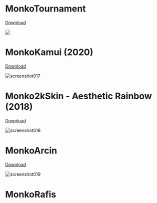 <h1>MonkoTournament</h1>	

[Download](https://monko.s-ul.eu/9ZvDnM3f)

![](https://user-images.githubusercontent.com/83289214/137596808-51365ba9-38f9-456f-9637-8d46e2af1035.jpg)

<h1>MonkoKamui (2020)</h1>

[Download](https://monko.s-ul.eu/8PR7w1pm)

![screenshot017](https://user-images.githubusercontent.com/83289214/137597032-f080a96d-0cdd-4191-9493-1649510a619f.jpg)

<h1>Monko2kSkin - Aesthetic Rainbow (2018)</h1>

[Download](https://monko.s-ul.eu/CF2D6NCh)

![screenshot018](https://user-images.githubusercontent.com/83289214/137597066-5a6db15d-de7e-41ba-8a50-b1d7087d67a0.jpg)

<h1>MonkoArcin</h1>

[Download](https://github.com/RunnySunny/skinsrunnysunny/raw/main/MonkoAricin.osk)

![screenshot019](https://user-images.githubusercontent.com/83289214/137597509-310e1549-2b3e-45be-bdbf-19b93e32eadc.jpg)

<h1>MonkoRafis</h1>

